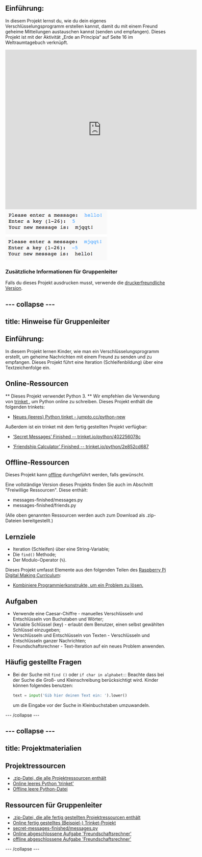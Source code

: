 ## Einführung:

In diesem Projekt lernst du, wie du dein eigenes Verschlüsselungsprogramm erstellen kannst, damit du mit einem Freund geheime Mitteilungen austauschen kannst (senden und empfangen). Dieses Projekt ist mit der Aktivität „Erde an Principia“ auf Seite 16 im Weltraumtagebuch verknüpft.

<div class="trinket">
  <iframe src="https://trinket.io/embed/python/402256078c?outputOnly=true&start=result" width="600" height="500" frameborder="0" marginwidth="0" marginheight="0" allowfullscreen>
  </iframe>
  <img src="images/messages-finished.png">
</div>

### Zusätzliche Informationen für Gruppenleiter

Falls du dieses Projekt ausdrucken musst, verwende die [druckerfreundliche Version](https://projects.raspberrypi.org/en/projects/secret-messages/print).

## \--- collapse \---

## title: Hinweise für Gruppenleiter

## Einführung:

In diesem Projekt lernen Kinder, wie man ein Verschlüsselungsprogramm erstellt, um geheime Nachrichten mit einem Freund zu senden und zu empfangen. Dieses Projekt führt eine Iteration (Schleifenbildung) über eine Textzeichenfolge ein.

## Online-Ressourcen

** Dieses Projekt verwendet Python 3. ** Wir empfehlen die Verwendung von [ trinket ](https://trinket.io/), um Python online zu schreiben. Dieses Projekt enthält die folgenden trinkets:

* [Neues (leeres) Python tinket - jumpto.cc/python-new](http://jumpto.cc/python-new)

Außerdem ist ein trinket mit dem fertig gestellten Projekt verfügbar:

* [‘Secret Messages’ Finished -- trinket.io/python/402256078c](https://trinket.io/python/402256078c)

* [‘Friendship Calculator’ Finished -- trinket.io/python/2e852cd687](https://trinket.io/python/2e852cd687)

## Offline-Ressourcen

Dieses Projekt kann [offline](https://www.codeclubprojects.org/en-GB/resources/python-working-offline/) durchgeführt werden, falls gewünscht.

Eine vollständige Version dieses Projekts finden Sie auch im Abschnitt "Freiwillige Ressourcen". Diese enthält:

* messages-finished/messages.py
* messages-finished/friends.py

(Alle oben genannten Ressourcen werden auch zum Download als .zip-Dateien bereitgestellt.)

## Lernziele

* Iteration (Schleifen) über eine String-Variable;
* Die `find()` Methode;
* Der Modulo-Operator (`%`).

Dieses Projekt umfasst Elemente aus den folgenden Teilen des [Raspberry Pi Digital Making Curriculum](http://rpf.io/curriculum):

* [Kombiniere Programmierkonstrukte, um ein Problem zu lösen.](https://www.raspberrypi.org/curriculum/programming/builder)

## Aufgaben

* Verwende eine Caesar-Chiffre - manuelles Verschlüsseln und Entschlüsseln von Buchstaben und Wörter;
* Variable Schlüssel (key) - erlaubt dem Benutzer, einen selbst gewählten Schlüssel einzugeben;
* Verschlüsseln und Entschlüsseln von Texten - Verschlüsseln und Entschlüsseln ganzer Nachrichten;
* Freundschaftsrechner - Text-Iteration auf ein neues Problem anwenden.

## Häufig gestellte Fragen

* Bei der Suche mit ` find () ` oder ` if char in alphabet: `: Beachte dass bei der Suche die Groß- und Kleinschreibung berücksichtigt wird. Kinder können folgendes benutzen:
    
    ```python
    text = input('Gib hier deinen Text ein: ').lower()
    ```
    
    um die Eingabe vor der Suche in Kleinbuchstaben umzuwandeln.

\--- /collapse \---

## \--- collapse \---

## title: Projektmaterialien

## Projektressourcen

* [.zip-Datei, die alle Projektressourcen enthält](resources/secret-messages-project-resources.zip)
* [Online leeres Python 'trinket'](http://jumpto.cc/python-new)
* [Offline leere Python-Datei](resources/new-new.py)

## Ressourcen für Gruppenleiter

* [.zip-Datei, die alle fertig gestellten Projektressourcen enthält](resources/secret-messages-volunteer-resources.zip)
* [Online fertig gestelltes (Beispiel-) Trinket-Projekt](https://trinket.io/python/402256078c)
* [secret-messages-finished/messages.py](resources/secret-messages-finished-messages.py)
* [Online abgeschlossene Aufgabe 'Freundschaftsrechner'](https://trinket.io/python/2e852cd687)
* [offline abgeschlossene Aufgabe 'Freundschaftsrechner'](resources/friendship-calculator-finished-friends.py)

\--- /collapse \---